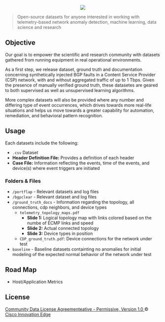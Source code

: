 <p align="center">
    <a href="https://github.com/cisco-ie/telemetry" target="_blank"><img src="https://user-images.githubusercontent.com/6020066/29088554-449866a6-7c2e-11e7-9b92-8e2802619122.png"></a>
 </p>

> Open-source datasets for anyone interested in working with telemetry-based network anomaly detection,
machine learning, data science and research

## Objective
Our goal is to empower the scientific and research community with datasets gathered from running equipment in real operational environments.  

As a first step, we release dataset, ground truth and documentation concerning synthetically injected BGP faults in a Content Service Provider (CSP) network, with and without aggregated traffic of up to  1 Tbps.
Given the presence of manually verified ground truth, these datasetes are geared to both supervised as well as unsupervised learning algorithms.

More complex datasets will also be provided where any number and differing type of 
event occurrences, which drives towards more real-life situations and helps us move towards
a greater capability for automation, remediation, and behavioral pattern recognition.

## Usage
Each datasets include the following:
- `.csv` Dataset
- **Header Definition File:** Provides a definition of each header
- **Case File:** Information reflecting the events, time of the events, and device(s) where event triggers are initiated

### Folders & Files
- `/portflap` - Relevant datasets and log files
- `/bgpclear` - Relevant dataset and log files
- `/ground_truth_docs` - Information regarding the topology, all connections, cdp neighbors, and device types
    - `telemetry_topology_maps.pdf`
        - **Slide 1:** Logical topology map with links colored based on the numbe of ECMP links and speed
        - **Slide 2:** Actual connected topology
        - **Slide 3:** Device types in position
    - `CDP_ground_truth.pdf`: Device connections for the network under test
- `baseline` - Baseline datasets containting no anomalies for initial modeling of the expected normal behavior of the network under test 

## Road Map
- Host/Application Metrics

## License
[Community Data License Agreementeative - Permissive, Version 1.0 ](LICENSE) &copy; [Cisco Innovation Edge](https://github.com/cisco-ie/telemetry/blob/master/LICENSE)
